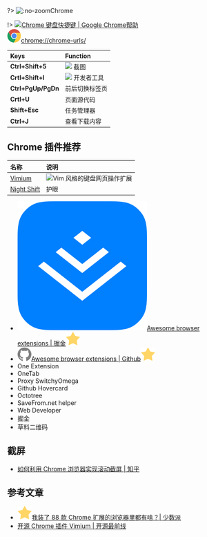 ?> ![](https://notes.abelsu7.top/_media/chrome.svg ':no-zoom')Chrome

!> [![](https://notes.abelsu7.top/_media/chrome.svg)Chrome 键盘快捷键 | Google Chrome帮助](https://support.google.com/chrome/answer/157179?hl=zh-Hans)<br>[![](logo/chrome.svg)chrome://chrome-urls/](chrome://chrome-urls/)

| Keys | Function |
| :-- | :-- |
| **Ctrl+Shift+5** | <img src='https://notes.abelsu7.top/keys/logo/opera.svg' data-no-zoom></img> 截图 |
| **Crtl+Shift+I** | <img src='https://notes.abelsu7.top/keys/logo/opera.svg' data-no-zoom></img> 开发者工具 |
| **Ctrl+PgUp/PgDn** | 前后切换标签页 |
| **Crtl+U** | 页面源代码 |
| **Shift+Esc** | 任务管理器 |
| **Ctrl+J** | 查看下载内容 |

## Chrome 插件推荐

| 名称 | 说明 |
| :-- | :-- |
| [Vimium](https://github.com/philc/vimium) | ![](https://notes.abelsu7.top/_media/vim.svg)Vim 风格的键盘网页操作扩展 |
| [Night Shift](https://chrome.google.com/webstore/detail/night-shift/fpnlpehjhijpamloppfjljenemeokfio/related?utm_source=chrome-ntp-icon) | 护眼 |

- [![](logo/juejin.png ':size=16')Awesome browser extensions | 掘金![](logo/star.svg)](https://juejin.im/entry/5c1211496fb9a04a07303e14)
- [![](logo/github.svg)Awesome browser extensions | Github![](logo/star.svg)](https://github.com/whatwewant/awesome-chrome-extensions)
- One Extension
- OneTab
- Proxy SwitchyOmega
- Github Hovercard
- Octotree
- SaveFrom.net helper
- Web Developer
- 掘金
- 草料二维码

## 截屏

- [如何利用 Chrome 浏览器实现滚动截屏 | 知乎](https://zhuanlan.zhihu.com/p/37086019)

## 参考文章

- [![](logo/star.svg)我装了 88 款 Chrome 扩展的浏览器里都有啥？| 少数派](https://sspai.com/post/55164)
- [开源 Chrome 插件 Vimium | 开源最前线](https://mp.weixin.qq.com/s/Hp9Ap9Fs0YHUEvPP6nxqZQ)